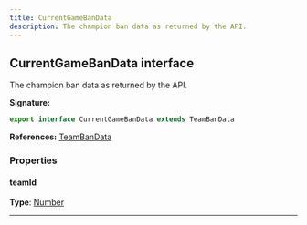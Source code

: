 ```yaml
---
title: CurrentGameBanData
description: The champion ban data as returned by the API.
---
```


## CurrentGameBanData interface

The champion ban data as returned by the API.

**Signature:**

```ts
export interface CurrentGameBanData extends TeamBanData 
```

**References:** [TeamBanData](/api/TeamBanData.md)

### Properties

#### teamId



**Type**: [Number](https://developer.mozilla.org/en-US/docs/Web/JavaScript/Reference/Global_Objects/Number)

---

